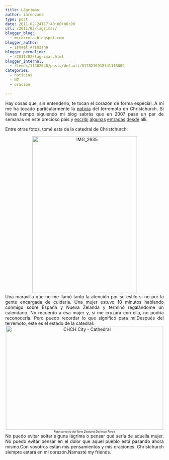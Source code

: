 ```yaml
---
title: Lágrimas
author: iarenzana
type: post
date: 2011-02-24T17:48:00+00:00
url: /2011/02/lagrimas/
blogger_blog:
  - micarreta.blogspot.com
blogger_author:
  - Ismael Arenzana
blogger_permalink:
  - /2011/02/lagrimas.html
blogger_internal:
  - /feeds/11302648/posts/default/8178216918541118809
categories:
  - noticias
  - NZ
  - oracion

---
```

<p style="text-align: justify;">
  Hay cosas que, sin entenderlo, te tocan el corazón de forma especial. A mí me ha tocado particularmente la <a href="http://www.elmundo.es/elmundo/2011/02/22/internacional/1298338516.html">noticia</a> del terremoto en Christchurch. Si llevas tiempo siguiendo mi blog sabrás que en 2007 pasé un par de semanas en este precioso país y <a href="http://iarenzana.squarespace.com/blog/2007/3/21/akaroa-delfines-y-david-hasselhoff-o-como-se-escriba.html">escribí</a> <a href="http://iarenzana.squarespace.com/blog/2007/3/19/de-vuelta-en-christchurch.html">algunas</a> <a href="http://iarenzana.squarespace.com/blog/2007/3/14/christchurch-a-invercargill-7-horas-de-carretera.html">entradas</a> <a href="http://iarenzana.squarespace.com/blog/2007/3/13/sydney-a-christchurch-conociendo-a-los-lugareos.html">desde</a> allí.
</p>

<p style="text-align: justify;">
  Entre otras fotos, tomé esta de la catedral de Christchurch:
</p>

<div style="text-align: center;">
  <a href="http://www.flickr.com/photos/abysm/5474891936/" title="IMG_2635 by Ismael Arenzana, on Flickr"><img src="http://farm6.static.flickr.com/5172/5474891936_f49e1667e6.jpg" width="333" height="500" alt="IMG_2635" /></a><a href="http://www.flickr.com/photos/abysm/5474891936/" title="IMG_2635 by Ismael Arenzana, on Flickr"><br /></a>
</div>

<div style="text-align: center;">
</div>

<div style="text-align: justify;">
  Una maravilla que no me llamó tanto la atención por su estilo si no por la gente encargada de cuidarla. Una mujer estuvo 10 minutos hablando conmigo sobre España y Nueva Zelanda y terminó regalándome un calendario. No recuerdo a esa mujer y, si me cruzara con ella, no podría reconocerla. Pero puedo recordar lo que significó para mí.Después del terremoto, este es el estado de la catedral:
</div>

<div style="text-align: justify;">
</div>

<div style="text-align: center;">
  <a href="http://www.flickr.com/photos/nzdefenceforce/5469814540/" title="CHCH City - Cathedral by NZ Defence Force, on Flickr"><img src="http://farm6.static.flickr.com/5094/5469814540_99b05b9742.jpg" width="500" height="331" alt="CHCH City - Cathedral" /></a>
</div>

<div style="text-align: center;">
  <span style="font-size: 9px;"><i>Foto cortesía del New Zealand Defence Force</i></span>
</div>



<div style="text-align: justify;">
  No puedo evitar soltar alguna lágrima o pensar qué sería de aquella mujer. No puedo evitar pensar en el dolor que aquel pueblo está pasando ahora mismo.Con vosotros están mis pensamientos y mis oraciones. Christchurch siempre estará en mi corazón.Namasté my friends.
</div>